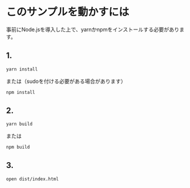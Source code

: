 
# このサンプルを動かすには

事前にNode.jsを導入した上で、yarnかnpmをインストールする必要があります。

## 1.

``` bash
yarn install
```

または（sudoを付ける必要がある場合があります）

``` bash
npm install
```

## 2.

``` bash
yarn build
```

または

``` bash
npm build
```

## 3.

``` bash
open dist/index.html
```

